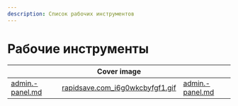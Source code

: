 ```yaml
---
description: Список рабочих инструментов
---
```


# Рабочие инструменты

<table data-view="cards"><thead><tr><th></th><th data-hidden data-card-cover data-type="image">Cover image</th><th data-hidden data-card-target data-type="content-ref"></th></tr></thead><tbody><tr><td><a data-mention href="admin.-panel.md">admin.-panel.md</a></td><td><a href="../../../.gitbook/assets/rapidsave.com_i6g0wkcbyfgf1.gif">rapidsave.com_i6g0wkcbyfgf1.gif</a></td><td><a href="admin.-panel.md">admin.-panel.md</a></td></tr></tbody></table>

